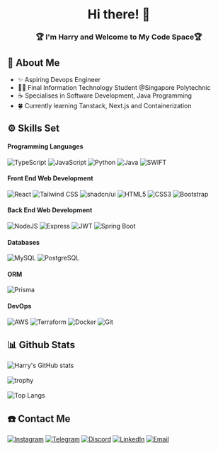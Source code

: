<div align = "center">

# Hi there! 👋

<h3>🏆 I'm Harry and Welcome to My Code Space🏆 </h3>
</div>

## 📢 About Me

- ✨ Aspiring Devops Engineer
- 👨‍💻 Final Information Technology Student @Singapore Polytechnic
- ☕ Specialises in Software Development, Java Programming
- 🍀 Currently learning Tanstack, Next.js and Containerization

## ⚙ Skills Set

#### Programming Languages

![TypeScript](https://img.shields.io/badge/TypeScript-3178C6?style=for-the-badge&logo=typescript&logoColor=fff)
![JavaScript](https://img.shields.io/badge/JavaScript-323330?style=for-the-badge&logo=javascript&logoColor=F7DF1E)
![Python](https://img.shields.io/badge/Python-FFD43B?style=for-the-badge&logo=python&logoColor=blue)
![Java](https://img.shields.io/badge/Java-FFBE72?style=for-the-badge&&logo=openjdk&logoColor=red)
![SWIFT](https://img.shields.io/badge/Swift-FA7343?style=for-the-badge&logo=swift&logoColor=white)

#### Front End Web Development

![React](https://img.shields.io/badge/React-%2320232a.svg?logo=react&style=for-the-badge&logoColor=%2361DAFB)
![Tailwind CSS](https://img.shields.io/badge/Tailwind_CSS-38B2AC?style=for-the-badge&logo=tailwind-css&logoColor=white)
![shadcn/ui](https://img.shields.io/badge/shadcn%2Fui-000?style=for-the-badge&logo=shadcnui&logoColor=fff)
![HTML5](https://img.shields.io/badge/HTML5-E34F26?style=for-the-badge&logo=html5&logoColor=white)
![CSS3](https://img.shields.io/badge/CSS3-1572B6?style=for-the-badge&logo=css3&logoColor=white)
![Bootstrap](https://img.shields.io/badge/Bootstrap-563D7C?style=for-the-badge&logo=bootstrap&logoColor=white)

#### Back End Web Development

![NodeJS](https://img.shields.io/badge/Node%20js-339933?style=for-the-badge&logo=nodedotjs&logoColor=white)
![Express](https://img.shields.io/badge/Express%20js-000000?style=for-the-badge&logo=express&logoColor=white)
![JWT](https://img.shields.io/badge/JWT-000000?style=for-the-badge&logo=JSON%20web%20tokens&logoColor=white)
![Spring Boot](https://img.shields.io/badge/Spring%20Boot-6DB33F?style=for-the-badge&logo=springboot&logoColor=fff)

#### Databases

![MySQL](https://img.shields.io/badge/MySQL-005C84?style=for-the-badge&logo=mysql&logoColor=white)
![PostgreSQL](https://img.shields.io/badge/PostgreSQL-316192?style=for-the-badge&logo=postgresql&logoColor=white)

#### ORM

![Prisma](https://img.shields.io/badge/Prisma-2D3748?style=for-the-badge&logo=prisma&logoColor=white)

#### DevOps

![AWS](https://img.shields.io/badge/Amazon_AWS-FF9900?style=for-the-badge&logo=amazonaws&logoColor=white)
![Terraform](https://img.shields.io/badge/Terraform-844FBA?style=for-the-badge&logo=terraform&logoColor=fff)
![Docker](https://img.shields.io/badge/Docker-2496ED?style=for-the-badge&logo=docker&logoColor=fff)
![Git](https://img.shields.io/badge/Git-F05032?style=for-the-badge&logo=git&logoColor=fff)

## 📊 Github Stats

![Harry's GitHub stats](https://github-readme-stats.vercel.app/api?username=bitxHunt&show_icons=true&theme=github_dark) </br></br>
![trophy](https://github-profile-trophy.vercel.app/?username=bitxHunt&column=4&margin-w=15&margin-h=15&theme=discord) </br></br>
![Top Langs](https://github-readme-stats.vercel.app/api/top-langs/?username=bitxHunt&layout=compact&theme=github_dark)

## ☎️ Contact Me

[![Instagram](https://img.shields.io/badge/Instagram-E4405F?style=for-the-badge&logo=instagram&logoColor=white)](https://www.instagram.com/_tsh_harry/)
[![Telegram](https://img.shields.io/badge/Telegram-2CA5E0?style=for-the-badge&logo=telegram&logoColor=white)](https://t.me/tsh_harry)
[![Discord](https://img.shields.io/badge/Discord-5865F2?style=for-the-badge&logo=discord&logoColor=white)](https://www.discordapp.com/users/781098061208223745)
[![LinkedIn](https://img.shields.io/badge/LinkedIn-0077B5?style=for-the-badge&logo=linkedin&logoColor=white)](https://www.linkedin.com/in/thiha-swan-htet-tsh/)
[![Email](https://img.shields.io/badge/Gmail-D14836?style=for-the-badge&logo=gmail&logoColor=white)](mailto:tsh.harry.main@gmail.com)